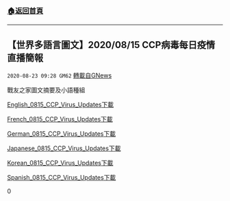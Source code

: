 ###  [:house:返回首頁](https://github.com/ourhimalayas/txt)
---

## 【世界多語言圖文】2020/08/15 CCP病毒每日疫情直播簡報
`2020-08-23 09:28 GM62` [轉載自GNews](https://gnews.org/zh-hant/313451/)

戰友之家圖文摘要及小語種組

[English\_0815\_CCP\_Virus\_Updates](https://s3.amazonaws.com/gnews-media-offload/wp-content/uploads/2020/08/23091852/English_0815_CCP_Virus_Updates.pdf)[下載](https://s3.amazonaws.com/gnews-media-offload/wp-content/uploads/2020/08/23091852/English_0815_CCP_Virus_Updates.pdf)

[French\_0815\_CCP\_Virus\_Updates](https://s3.amazonaws.com/gnews-media-offload/wp-content/uploads/2020/08/23091909/French_0815_CCP_Virus_Updates.pdf)[下載](https://s3.amazonaws.com/gnews-media-offload/wp-content/uploads/2020/08/23091909/French_0815_CCP_Virus_Updates.pdf)

[German\_0815\_CCP\_Virus\_Updates](https://s3.amazonaws.com/gnews-media-offload/wp-content/uploads/2020/08/23091904/German_0815_CCP_Virus_Updates.pdf)[下載](https://s3.amazonaws.com/gnews-media-offload/wp-content/uploads/2020/08/23091904/German_0815_CCP_Virus_Updates.pdf)

[Japanese\_0815\_CCP\_Virus\_Updates](https://s3.amazonaws.com/gnews-media-offload/wp-content/uploads/2020/08/23092518/Japanese_0815_CCP_Virus_Updates.pdf)[下載](https://s3.amazonaws.com/gnews-media-offload/wp-content/uploads/2020/08/23092518/Japanese_0815_CCP_Virus_Updates.pdf)

[Korean\_0815\_CCP\_Virus\_Updates](https://s3.amazonaws.com/gnews-media-offload/wp-content/uploads/2020/08/23091858/Korean_0815_CCP_Virus_Updates.pdf)[下載](https://s3.amazonaws.com/gnews-media-offload/wp-content/uploads/2020/08/23091858/Korean_0815_CCP_Virus_Updates.pdf)

[Spanish\_0815\_CCP\_Virus\_Updates](https://s3.amazonaws.com/gnews-media-offload/wp-content/uploads/2020/08/23091913/Spanish_0815_CCP_Virus_Updates.pdf)[下載](https://s3.amazonaws.com/gnews-media-offload/wp-content/uploads/2020/08/23091913/Spanish_0815_CCP_Virus_Updates.pdf)



0
